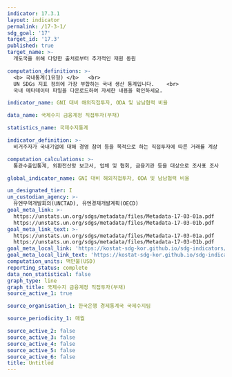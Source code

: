 ```yaml
---
indicator: 17.3.1
layout: indicator
permalink: /17-3-1/
sdg_goal: '17'
target_id: '17.3'
published: true
target_name: >-
  개도국을 위해 다양한 출처로부터 추가적인 재원 동원

computation_definitions: >-
  <b> 국내통계(1유형) </b>   <br>
  UN SDGs 지표 정의에 가장 부합하는 국내 생산 통계입니다.    <br>
  국내 메타데이터 파일을 다운로드하여 자세한 내용을 확인하세요.

indicator_name: GNI 대비 해외직접투자, ODA 및 남남협력 비율

data_name: 국제수지 금융계정 직접투자(부채)

statistics_name: 국제수지통계

indicator_definition: >-
  비거주자가 국내기업에 대해 경영 참여 등을 목적으로 하는 직접투자에 따른 거래를 계상

computation_calculations: >-
  통관수출입통계, 외환전산망 보고서, 업체 및 협회, 금융기관 등을 대상으로 조사표 조사

global_indicator_name: GNI 대비 해외직접투자, ODA 및 남남협력 비율

un_designated_tier: I
un_custodian_agency: >-
  유엔무역개발회의(UNCTAD), 유엔경제개발계획(OECD)
goal_meta_link: >-
  https://unstats.un.org/sdgs/metadata/files/Metadata-17-03-01a.pdf   
  https://unstats.un.org/sdgs/metadata/files/Metadata-17-03-01b.pdf
goal_meta_link_text: >-
  https://unstats.un.org/sdgs/metadata/files/Metadata-17-03-01a.pdf   
  https://unstats.un.org/sdgs/metadata/files/Metadata-17-03-01b.pdf
goal_meta_local_link: 'https://kostat-sdg-kor.github.io/sdg-indicators/public/data/Metadata-17-03-01_KOR.pdf'
goal_meta_local_link_text: 'https://kostat-sdg-kor.github.io/sdg-indicators/public/data/Metadata-17-03-01_KOR.pdf'
computation_units: 백만불(USD)
reporting_status: complete
data_non_statistical: false
graph_type: line
graph_title: 국제수지 금융계정 직접투자(부채)
source_active_1: true

source_organisation_1: 한국은행 경제통계국 국제수지팀

source_periodicity_1: 매월

source_active_2: false
source_active_3: false
source_active_4: false
source_active_5: false
source_active_6: false
title: Untitled
---
```

